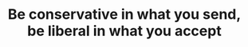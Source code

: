 ---
title: 'Be conservative in what you send, be liberal in what you accept'
description: 'Ballerina employs "be conservative in what you send, be liberal in what you accept" by using structural types that support openness. <br><br>These types serve a dual purpose: enhancing static typing within programs and describing service interfaces accurately. While outgoing messages are tightly controlled to ensure protocol adherence, incoming data is handled with a degree of flexibility. The result is a balance of strictness and tolerance that enhances interoperability and resilience. This makes Ballerina a robust and adaptable choice for constructing cloud-native applications.'
image: 
url: https://github.com/ballerina-guides/integration-samples/tree/main/data-oriented-programming/model-constrained-flexible-data
---